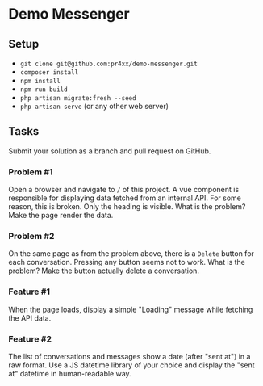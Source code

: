 # Demo Messenger

## Setup

- `git clone git@github.com:pr4xx/demo-messenger.git`
- `composer install`
- `npm install`
- `npm run build`
- `php artisan migrate:fresh --seed`
- `php artisan serve` (or any other web server)

## Tasks

Submit your solution as a branch and pull request on GitHub.

### Problem #1

Open a browser and navigate to `/` of this project.
A vue component is responsible for displaying data fetched from an internal API.
For some reason, this is broken. Only the heading is visible.
What is the problem? Make the page render the data.


### Problem #2

On the same page as from the problem above, there is a `Delete` button for each conversation.
Pressing any button seems not to work.
What is the problem? Make the button actually delete a conversation.

### Feature #1

When the page loads, display a simple "Loading" message while fetching the API data.

### Feature #2

The list of conversations and messages show a date (after "sent at") in a raw format. Use a JS datetime library
of your choice and display the "sent at" datetime in human-readable way.
